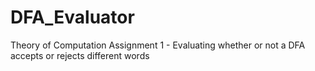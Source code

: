 # DFA_Evaluator
Theory of Computation Assignment 1 - Evaluating whether or not a DFA accepts or rejects different words
